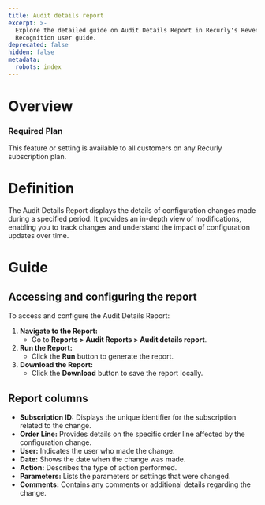 ```yaml
---
title: Audit details report
excerpt: >-
  Explore the detailed guide on Audit Details Report in Recurly's Revenue
  Recognition user guide.
deprecated: false
hidden: false
metadata:
  robots: index
---
```

# Overview

### Required Plan

This feature or setting is available to all customers on any Recurly subscription plan.

# Definition

The Audit Details Report displays the details of configuration changes made during a specified period. It provides an in-depth view of modifications, enabling you to track changes and understand the impact of configuration updates over time.

# Guide

## Accessing and configuring the report

To access and configure the Audit Details Report:

1. **Navigate to the Report:**
   * Go to **Reports > Audit Reports > Audit details report**.
2. **Run the Report:**
   * Click the **Run** button to generate the report.
3. **Download the Report:**
   * Click the **Download** button to save the report locally.

## Report columns

* **Subscription ID:** Displays the unique identifier for the subscription related to the change.
* **Order Line:** Provides details on the specific order line affected by the configuration change.
* **User:** Indicates the user who made the change.
* **Date:** Shows the date when the change was made.
* **Action:** Describes the type of action performed.
* **Parameters:** Lists the parameters or settings that were changed.
* **Comments:** Contains any comments or additional details regarding the change.